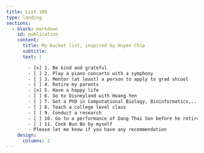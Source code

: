 ```yaml
---
title: List 100
type: landing
sections:
  - block: markdown
    id: publication
    content:
      title: My bucket list, inspired by Huyen Chip
      subtitle: 
      text: |

        - [x] 1. Be kind and grateful
        - [ ] 2. Play a piano concerto with a symphony
        - [ ] 3. Mentor (at least) a person to apply to grad shcool
        - [ ] 4. Retire my parents
        - [x] 5. Have a happy life
        - [ ] 6. Go to Disneyland with Hoang Yen
        - [ ] 7. Get a PhD in Computational Biology, Bioinformatics,....
        - [ ] 8. Teach a college level class
        - [ ] 9. Conduct a research
        - [ ] 10. Go to a performance of Dang Thai Son before he retire :(
        - [ ] 11. Cook Bun Bo by myself
        - Please let me know if you have any recommendation
    design:
      columns: 2
---
```


